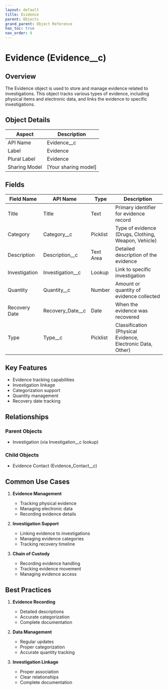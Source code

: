 ```yaml
---
layout: default
title: Evidence
parent: Objects
grand_parent: Object Reference
has_toc: true
nav_order: 9
---
```


# Evidence (Evidence__c)

## Overview

The Evidence object is used to store and manage evidence related to investigations. This object tracks various types of evidence, including physical items and electronic data, and links the evidence to specific investigations.

## Object Details

| Aspect | Description |
|--------|-------------|
| API Name | Evidence__c |
| Label | Evidence |
| Plural Label | Evidence |
| Sharing Model | [Your sharing model] |

## Fields

| Field Name | API Name | Type | Description |
|------------|----------|------|-------------|
| Title | Title | Text | Primary identifier for evidence record |
| Category | Category__c | Picklist | Type of evidence (Drugs, Clothing, Weapon, Vehicle) |
| Description | Description__c | Text Area | Detailed description of the evidence |
| Investigation | Investigation__c | Lookup | Link to specific investigation |
| Quantity | Quantity__c | Number | Amount or quantity of evidence collected |
| Recovery Date | Recovery_Date__c | Date | When the evidence was recovered |
| Type | Type__c | Picklist | Classification (Physical Evidence, Electronic Data, Other) |

## Key Features

- Evidence tracking capabilities
- Investigation linkage
- Categorization support
- Quantity management
- Recovery date tracking

## Relationships

### Parent Objects
- Investigation (via Investigation__c lookup)

### Child Objects
- Evidence Contact (Evidence_Contact__c)

## Common Use Cases

1. **Evidence Management**
   - Tracking physical evidence
   - Managing electronic data
   - Recording evidence details

2. **Investigation Support**
   - Linking evidence to investigations
   - Managing evidence categories
   - Tracking recovery timeline

3. **Chain of Custody**
   - Recording evidence handling
   - Tracking evidence movement
   - Managing evidence access

## Best Practices

1. **Evidence Recording**
   - Detailed descriptions
   - Accurate categorization
   - Complete documentation

2. **Data Management**
   - Regular updates
   - Proper categorization
   - Accurate quantity tracking

3. **Investigation Linkage**
   - Proper association
   - Clear relationships
   - Complete documentation